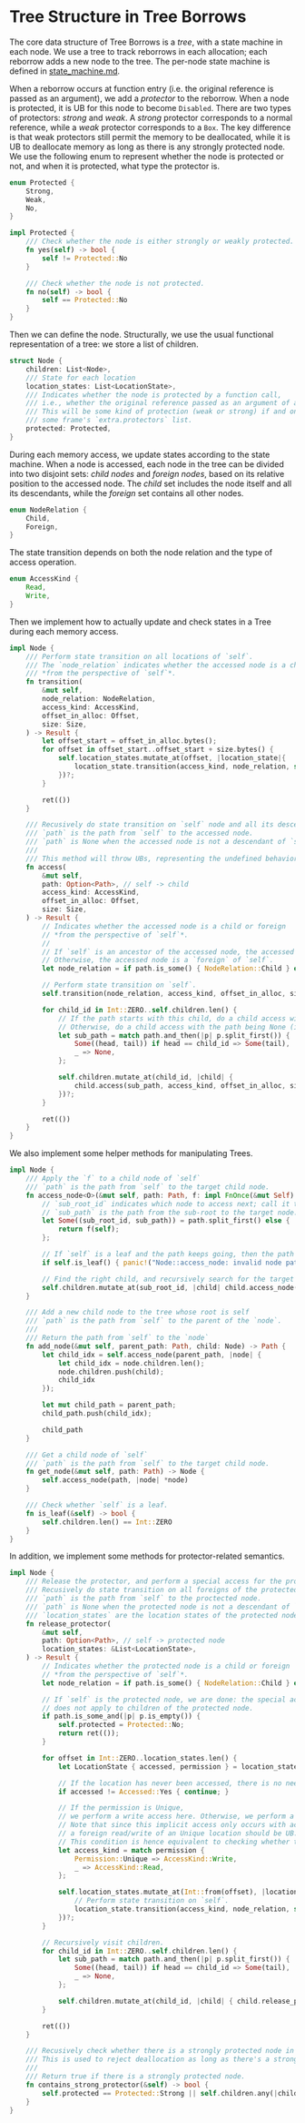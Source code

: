 # Tree Structure in Tree Borrows

The core data structure of Tree Borrows is a *tree*, with a state machine in each node.
We use a tree to track reborrows in each allocation; each reborrow adds a new node to the tree.
The per-node state machine is defined in [state_machine.md](state_machine.md).

When a reborrow occurs at function entry (i.e. the original reference is passed as an argument), we add a *protector* to the reborrow.
When a node is protected, it is UB for this node to become `Disabled`.
There are two types of protectors: *strong* and *weak*. A *strong* protector corresponds to a normal reference, while a *weak* protector corresponds to a `Box`.
The key difference is that weak protectors still permit the memory to be deallocated, while it is UB to deallocate memory as long as there is any strongly protected node.
We use the following enum to represent whether the node is protected or not, and when it is protected, what type the protector is.

```rust
enum Protected {
    Strong,
    Weak,
    No,
}

impl Protected {
    /// Check whether the node is either strongly or weakly protected.
    fn yes(self) -> bool {
        self != Protected::No
    }

    /// Check whether the node is not protected.
    fn no(self) -> bool {
        self == Protected::No
    }
}
```

Then we can define the node. Structurally, we use the usual functional representation of a tree: we store a list of children.

```rust
struct Node {
    children: List<Node>,
    /// State for each location
    location_states: List<LocationState>,
    /// Indicates whether the node is protected by a function call,
    /// i.e., whether the original reference passed as an argument of a function call.
    /// This will be some kind of protection (weak or strong) if and only if this node is in
    /// some frame's `extra.protectors` list.
    protected: Protected,
}
```

During each memory access, we update states according to the state machine.
When a node is accessed, each node in the tree can be divided into two disjoint sets: *child nodes* and *foreign nodes*, based on its relative position to the accessed node.
The *child* set includes the node itself and all its descendants, while the *foreign* set contains all other nodes.

```rust
enum NodeRelation {
    Child, 
    Foreign,
}
```

The state transition depends on both the node relation and the type of access operation.

```rust
enum AccessKind {
    Read, 
    Write,
}
```

Then we implement how to actually update and check states in a Tree during each memory access.

```rust
impl Node {
    /// Perform state transition on all locations of `self`.
    /// The `node_relation` indicates whether the accessed node is a child or foreign
    /// *from the perspective of `self`*.
    fn transition(
        &mut self, 
        node_relation: NodeRelation,
        access_kind: AccessKind,
        offset_in_alloc: Offset,
        size: Size,
    ) -> Result {
        let offset_start = offset_in_alloc.bytes();
        for offset in offset_start..offset_start + size.bytes() {
            self.location_states.mutate_at(offset, |location_state|{
                location_state.transition(access_kind, node_relation, self.protected.yes())
            })?;
        }

        ret(())
    }

    /// Recusively do state transition on `self` node and all its descendants.
    /// `path` is the path from `self` to the accessed node.
    /// `path` is None when the accessed node is not a descendant of `self`.
    ///
    /// This method will throw UBs, representing the undefined behavior captured by Tree Borrows.
    fn access(
        &mut self,
        path: Option<Path>, // self -> child
        access_kind: AccessKind,
        offset_in_alloc: Offset,
        size: Size,
    ) -> Result {
        // Indicates whether the accessed node is a child or foreign
        // *from the perspective of `self`*.
        //
        // If `self` is an ancestor of the accessed node, the accessed node is a child of `self`.
        // Otherwise, the accessed node is a `foreign` of `self`.
        let node_relation = if path.is_some() { NodeRelation::Child } else { NodeRelation::Foreign };

        // Perform state transition on `self`.
        self.transition(node_relation, access_kind, offset_in_alloc, size)?;

        for child_id in Int::ZERO..self.children.len() {
            // If the path starts with this child, do a child access with the path shortened by the first element.
            // Otherwise, do a child access with the path being None (i.e., child is not an ancestor of accessed node)
            let sub_path = match path.and_then(|p| p.split_first()) {
                Some((head, tail)) if head == child_id => Some(tail),
                _ => None,
            };

            self.children.mutate_at(child_id, |child| {
                child.access(sub_path, access_kind, offset_in_alloc, size)
            })?;
        }

        ret(())
    }
}
```

We also implement some helper methods for manipulating Trees.

```rust
impl Node {
    /// Apply the `f` to a child node of `self`
    /// `path` is the path from `self` to the target child node.
    fn access_node<O>(&mut self, path: Path, f: impl FnOnce(&mut Self) -> O) -> O {
        // `sub_root_id` indicates which node to access next; call it the sub-root.
        // `sub_path` is the path from the sub-root to the target node.
        let Some((sub_root_id, sub_path)) = path.split_first() else {
            return f(self);
        };

        // If `self` is a leaf and the path keeps going, then the path is invalid.
        if self.is_leaf() { panic!("Node::access_node: invalid node path"); }

        // Find the right child, and recursively search for the target node.
        self.children.mutate_at(sub_root_id, |child| child.access_node(sub_path, f))
    }

    /// Add a new child node to the tree whose root is self
    /// `path` is the path from `self` to the parent of the `node`.
    ///
    /// Return the path from `self` to the `node`
    fn add_node(&mut self, parent_path: Path, child: Node) -> Path {
        let child_idx = self.access_node(parent_path, |node| {
            let child_idx = node.children.len();
            node.children.push(child);
            child_idx
        });

        let mut child_path = parent_path;
        child_path.push(child_idx);

        child_path
    }

    /// Get a child node of `self`
    /// `path` is the path from `self` to the target child node.
    fn get_node(&mut self, path: Path) -> Node {
        self.access_node(path, |node| *node)
    }

    /// Check whether `self` is a leaf.
    fn is_leaf(&self) -> bool {
        self.children.len() == Int::ZERO
    }
}
```

In addition, we implement some methods for protector-related semantics.
```rust
impl Node {
    /// Release the protector, and perform a special access for the protector end semantics.
    /// Recusively do state transition on all foreigns of the protected node.
    /// `path` is the path from `self` to the proctected node.
    /// `path` is None when the protected node is not a descendant of `self`.
    /// `location_states` are the location states of the protected node.
    fn release_protector(
        &mut self,
        path: Option<Path>, // self -> protected node
        location_states: &List<LocationState>,
    ) -> Result {
        // Indicates whether the protected node is a child or foreign
        // *from the perspective of `self`*.
        let node_relation = if path.is_some() { NodeRelation::Child } else { NodeRelation::Foreign };

        // If `self` is the protected node, we are done: the special access
        // does not apply to children of the protected node.
        if path.is_some_and(|p| p.is_empty()) {
            self.protected = Protected::No;
            return ret(());
        }

        for offset in Int::ZERO..location_states.len() {
            let LocationState { accessed, permission } = location_states[offset];

            // If the location has never been accessed, there is no need to perform an access here.
            if accessed != Accessed::Yes { continue; }

            // If the permission is Unique,
            // we perform a write access here. Otherwise, we perform a read access here.
            // Note that since this implicit access only occurs with actively protected nodes,
            // a foreign read/write of an Unique location should be UB.
            // This condition is hence equivalent to checking whether there was a (child) write to this location.
            let access_kind = match permission {
                Permission::Unique => AccessKind::Write,
                _ => AccessKind::Read,
            };

            self.location_states.mutate_at(Int::from(offset), |location_state|{
                // Perform state transition on `self`.
                location_state.transition(access_kind, node_relation, self.protected.yes())
            })?;
        }

        // Recursively visit children.
        for child_id in Int::ZERO..self.children.len() {
            let sub_path = match path.and_then(|p| p.split_first()) {
                Some((head, tail)) if head == child_id => Some(tail),
                _ => None,
            };

            self.children.mutate_at(child_id, |child| { child.release_protector(sub_path, &location_states) })?;
        }

        ret(())
    }

    /// Recusively check whether there is a strongly protected node in `self` and all its descendants.
    /// This is used to reject deallocation as long as there's a strong protector anywhere.
    ///
    /// Return true if there is a strongly protected node.
    fn contains_strong_protector(&self) -> bool {
        self.protected == Protected::Strong || self.children.any(|child| child.contains_strong_protector())
    }
}
```
